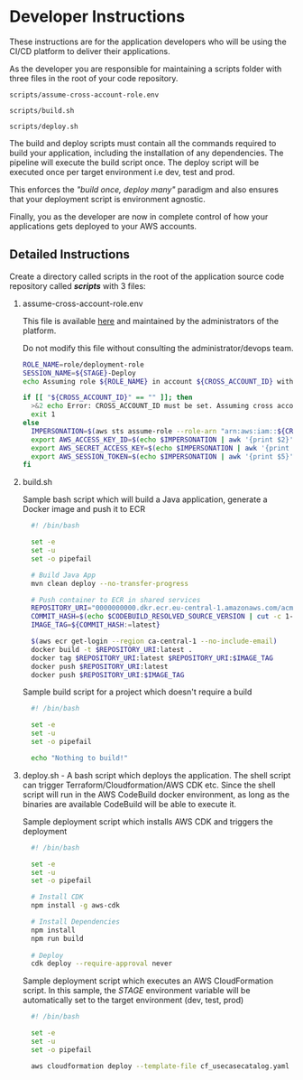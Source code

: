 # Developer Instructions

These instructions are for the application developers who will be using the CI/CD platform to deliver their applications.

As the developer you are responsible for maintaining a scripts folder with three files in the root of your code repository.

```text
scripts/assume-cross-account-role.env

scripts/build.sh

scripts/deploy.sh
```

The build and deploy scripts must contain all the commands required to build your application, including the installation of any dependencies. The pipeline will execute the build script once. The deploy script will be executed once per target environment i.e dev, test and prod.

This enforces the *"build once, deploy many"* paradigm and also ensures that your deployment script is environment agnostic.

Finally, you as the developer are now in complete control of how your applications gets deployed to your AWS accounts.

## Detailed Instructions

Create a directory called scripts in the root of the application source code repository called ***scripts*** with 3 files:

1. assume-cross-account-role.env

    This file is available [here](../scripts/assume-cross-account-role.env) and maintained by the administrators of the platform.

    Do not modify this file without consulting the administrator/devops team.

    ```bash
    ROLE_NAME=role/deployment-role
    SESSION_NAME=${STAGE}-Deploy
    echo Assuming role ${ROLE_NAME} in account ${CROSS_ACCOUNT_ID} with session name ${SESSION_NAME}

    if [[ "${CROSS_ACCOUNT_ID}" == "" ]]; then
      >&2 echo Error: CROSS_ACCOUNT_ID must be set. Assuming cross account role has failed!
      exit 1
    else
      IMPERSONATION=$(aws sts assume-role --role-arn "arn:aws:iam::${CROSS_ACCOUNT_ID}:${ROLE_NAME}" --role-session-name ${SESSION_NAME} --output text | tail -1)
      export AWS_ACCESS_KEY_ID=$(echo $IMPERSONATION | awk '{print $2}')
      export AWS_SECRET_ACCESS_KEY=$(echo $IMPERSONATION | awk '{print $4}')
      export AWS_SESSION_TOKEN=$(echo $IMPERSONATION | awk '{print $5}')
    fi
    ```

1. build.sh

    Sample bash script which will build a Java application, generate a Docker image and push it to ECR

    ```bash
      #! /bin/bash

      set -e
      set -u
      set -o pipefail

      # Build Java App
      mvn clean deploy --no-transfer-progress

      # Push container to ECR in shared services
      REPOSITORY_URI="0000000000.dkr.ecr.eu-central-1.amazonaws.com/acme/roadrunner/rocket-powered-skates"
      COMMIT_HASH=$(echo $CODEBUILD_RESOLVED_SOURCE_VERSION | cut -c 1-7)
      IMAGE_TAG=${COMMIT_HASH:=latest}

      $(aws ecr get-login --region ca-central-1 --no-include-email)
      docker build -t $REPOSITORY_URI:latest .
      docker tag $REPOSITORY_URI:latest $REPOSITORY_URI:$IMAGE_TAG
      docker push $REPOSITORY_URI:latest
      docker push $REPOSITORY_URI:$IMAGE_TAG
    ```

    Sample build script for a project which doesn't require a build

    ```bash
      #! /bin/bash

      set -e
      set -u
      set -o pipefail

      echo "Nothing to build!"
    ```

1. deploy.sh - A bash script which deploys the application. The shell script can trigger Terraform/Cloudformation/AWS CDK etc. Since the shell script will run in the AWS CodeBuild docker environment, as long as the binaries are available CodeBuild will be able to execute it.

    Sample deployment script which installs AWS CDK and triggers the deployment

    ```bash
      #! /bin/bash

      set -e
      set -u
      set -o pipefail

      # Install CDK
      npm install -g aws-cdk

      # Install Dependencies
      npm install
      npm run build
  
      # Deploy
      cdk deploy --require-approval never
    ```

    Sample deployment script which executes an AWS CloudFormation script. In this sample, the *STAGE* environment variable will be automatically set to the target environment (dev, test, prod)

    ```bash
      #! /bin/bash

      set -e
      set -u
      set -o pipefail

      aws cloudformation deploy --template-file cf_usecasecatalog.yaml --stack-name sample-cfn-stack --no-fail-on-empty-changeset --capabilities CAPABILITY_NAMED_IAM --parameter-overrides Environment=${STAGE}
    ```
